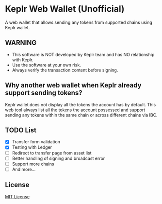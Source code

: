 # Keplr Web Wallet (Unofficial)

A web wallet that allows sending any tokens from supported chains using Keplr wallet.

## WARNING

- This software is NOT developed by Keplr team and has NO relationship with Keplr.
- Use the software at your own risk.
- Always verify the transaction content before signing.

## Why another web wallet when Keplr already support sending tokens?

Keplr wallet does not display all the tokens the account has by default. This web tool always list all the tokens the account possessed and support sending any tokens within the same chain or across different chains via IBC.

## TODO List

- [x] Transfer form validation
- [x] Testing with Ledger
- [ ] Redirect to transfer page from asset list
- [ ] Better handling of signing and broadcast error
- [ ] Support more chains
- [ ] And more...

## License

[MIT License](./LICENSE)
